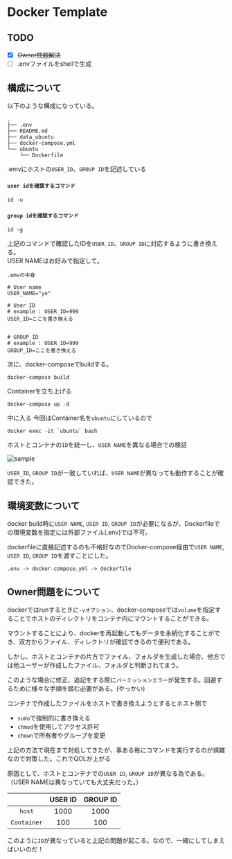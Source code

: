 # Docker Template

## TODO
* [x] ~~Owner問題解決~~
* [ ] .envファイルをshellで生成 

## 構成について
以下のような構成になっている。

```
.
├── .env
├── README.md
├── data_ubuntu
├── docker-compose.yml
└── ubuntu
    └── Dockerfile
```

.emvにホストの`USER_ID`、`GROUP ID`を記述している


#### `user idを確認するコマンド`
```
id -u
```

#### `group idを確認するコマンド` 
```
id -g
```
上記のコマンドで確認したIDを`USER_ID`、`GROUP ID`に対応するように書き換える。  
USER NAMEはお好みで指定して。

`.emvの中身`
```.emv
# User name
USER_NAME="yo"

# User ID
# example : USER_ID=999
USER_ID=ここを書き換える


# GROUP ID
# example : USER_ID=999
GROUP_ID=ここを書き換える

```

次に、docker-composeでbuildする。
```
docker-compose build
```

Containerを立ち上げる
```
docker-compose up -d
```

中に入る
今回はContainer名を`ubuntu`にしているので
```
docker exec -it `ubuntu` bash
```

ホストとコンテナの`ID`を統一し、`USER NAME`を異なる場合での検証

![sample](https://user-images.githubusercontent.com/39152214/104838502-9a624100-58fe-11eb-84c2-1e78e644be2a.gif)

`USER_ID`, `GROUP ID`が一致していれば、`USER NAME`が異なっても動作することが確認できた。

## 環境変数について
docker build時に`USER NAME`, `USER ID`, `GROUP ID`が必要になるが、Dockerfileでの環境変数を指定には外部ファイル(.env)では不可。

dockerfileに直接記述するのも不格好なのでDocker-compose経由で`USER NAME`, `USER ID`, `GROUP ID`を渡すことにした。


```
.env -> docker-compose.yml -> dockerfile
```


## Owner問題をについて
dockerではrunするときに`-vオプション`、docker-composeでは`volume`を指定することでホストのディレクトリをコンテナ内にマウントすることができる。

マウントすることにより、dockerを再起動してもデータを永続化することができ、双方からファイル、ディレクトリが確認できるので便利である。

しかし、ホストとコンテナの片方でファイル、フォルダを生成した場合、他方では他ユーザーが作成したファイル、フォルダと判断されてまう。

このような場合に修正、追記をする際に`パーミッションエラー`が発生する。回避するために様々な手順を踏む必要がある。(やっかい)

コンテナで作成したファイルをホストで書き換えようとするとホスト側で
* `sudo`で強制的に書き換える
* `chmod`を使用してアクセス許可
* `chown`で所有者やグループを変更

上記の方法で現在まで対処してきたが、事ある毎にコマンドを実行するのが煩雑なので対策した。これでQOLが上がる

原因として、ホストとコンテナでの`USER ID`, `GROUP ID`が異なる為である。
（USER NAMEは異なっていても大丈夫だった。）

|  | USER ID | GROUP ID |
| :-: | :-: | :-: |
| `host` | 1000 | 1000 |
| `Container` | 100 | 100 |

このように`ID`が異なっていると上記の問題が起こる。なので、一緒にしてしまえばいいのだ！

